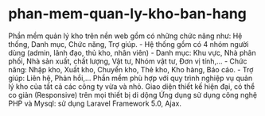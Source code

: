 # phan-mem-quan-ly-kho-ban-hang
Phần mềm quản lý kho trên nền web gồm có những chức năng như: Hệ thống, Danh mục, Chức năng, Trợ giúp.       -   Hệ thống gồm có 4 nhóm người dùng (admin, lãnh đạo, thủ kho, nhân viên)       -  Danh mục: Khu vực, Nhà phân phối, Nhà sản xuất, chất lượng, Vật tư, Nhóm vật tư, Đơn vị tính,...       -  Chức năng: Nhập kho, Xuất kho, Chuyển kho, Thẻ kho, Kho hàng, Báo cáo.       -  Trợ giúp: Liên hệ, Phản hồi,...  Phần mềm phù hợp với quy trình nghiệp vụ quản lý kho của tất cả các công ty vừa và nhỏ.  Giao diện thiết kế hiện đại, có thể co giản (Responsive) trên mọi thiết bị di dộng  Ứng dụng sử dụng công nghệ PHP và Mysql: sử dụng Laravel Framework 5.0, Ajax.
